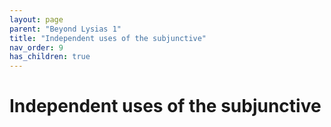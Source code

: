 ```yaml
---
layout: page
parent: "Beyond Lysias 1"
title: "Independent uses of the subjunctive"
nav_order: 9
has_children: true
---
```



# Independent uses of the subjunctive
